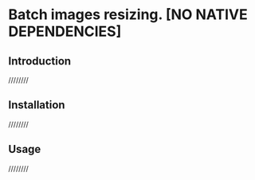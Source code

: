 # Batch images resizing. [NO NATIVE DEPENDENCIES]


## Introduction

////////

## Installation

////////

## Usage

////////